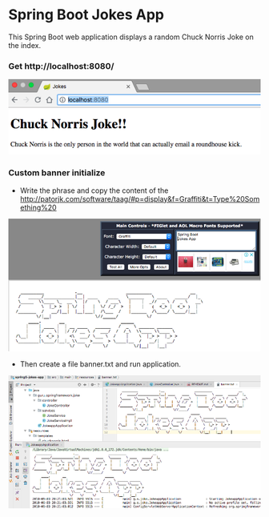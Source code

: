 # Spring Boot Jokes App
This Spring Boot web application displays a random Chuck Norris Joke on the index.



### Get http://localhost:8080/

![](image.png)


### Custom banner initialize
- Write the phrase and copy the content of the http://patorjk.com/software/taag/#p=display&f=Graffiti&t=Type%20Something%20

![](image2.png)

- Then create a file banner.txt and run application.

![](image3.png)